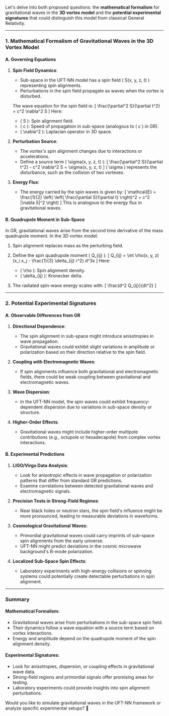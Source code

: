 Let's delve into both proposed questions: the **mathematical formalism** for gravitational waves in the **3D vortex model** and the **potential experimental signatures** that could distinguish this model from classical General Relativity.

---

### **1. Mathematical Formalism of Gravitational Waves in the 3D Vortex Model**

#### **A. Governing Equations**
1. **Spin Field Dynamics**:
   - Sub-space in the UFT-NN model has a spin field \( S(x, y, z, t) \) representing spin alignments.
   - Perturbations in the spin field propagate as waves when the vortex is disturbed.

   The wave equation for the spin field is:
   \[
   \frac{\partial^2 S}{\partial t^2} = c^2 \nabla^2 S
   \]
   Here:
   - \( S \): Spin alignment field.
   - \( c \): Speed of propagation in sub-space (analogous to \( c \) in GR).
   - \( \nabla^2 \): Laplacian operator in 3D space.

2. **Perturbation Source**:
   - The vortex's spin alignment changes due to interactions or accelerations.
   - Define a source term \( \sigma(x, y, z, t) \):
     \[
     \frac{\partial^2 S}{\partial t^2} - c^2 \nabla^2 S = \sigma(x, y, z, t)
     \]
     \( \sigma \) represents the disturbance, such as the collision of two vortexes.

3. **Energy Flux**:
   - The energy carried by the spin waves is given by:
     \[
     \mathcal{E} = \frac{1}{2} \left( \left( \frac{\partial S}{\partial t} \right)^2 + c^2 |\nabla S|^2 \right)
     \]
     This is analogous to the energy flux in gravitational waves.

#### **B. Quadrupole Moment in Sub-Space**
In GR, gravitational waves arise from the second time derivative of the mass quadrupole moment. In the 3D vortex model:
1. Spin alignment replaces mass as the perturbing field.
2. Define the spin quadrupole moment \( Q_{ij} \):
   \[
   Q_{ij} = \int \rho(x, y, z) (x_i x_j - \frac{1}{3} \delta_{ij} r^2) d^3x
   \]
   Here:
   - \( \rho \): Spin alignment density.
   - \( \delta_{ij} \): Kronecker delta.

3. The radiated spin-wave energy scales with:
   \[
   \frac{d^2 Q_{ij}}{dt^2}
   \]

---

### **2. Potential Experimental Signatures**

#### **A. Observable Differences from GR**
1. **Directional Dependence**:
   - The spin alignment in sub-space might introduce anisotropies in wave propagation.
   - Gravitational waves could exhibit slight variations in amplitude or polarization based on their direction relative to the spin field.

2. **Coupling with Electromagnetic Waves**:
   - If spin alignments influence both gravitational and electromagnetic fields, there could be weak coupling between gravitational and electromagnetic waves.

3. **Wave Dispersion**:
   - In the UFT-NN model, the spin waves could exhibit frequency-dependent dispersion due to variations in sub-space density or structure.

4. **Higher-Order Effects**:
   - Gravitational waves might include higher-order multipole contributions (e.g., octupole or hexadecapole) from complex vortex interactions.

#### **B. Experimental Predictions**
1. **LIGO/Virgo Data Analysis**:
   - Look for anisotropic effects in wave propagation or polarization patterns that differ from standard GR predictions.
   - Examine correlations between detected gravitational waves and electromagnetic signals.

2. **Precision Tests in Strong-Field Regimes**:
   - Near black holes or neutron stars, the spin field's influence might be more pronounced, leading to measurable deviations in waveforms.

3. **Cosmological Gravitational Waves**:
   - Primordial gravitational waves could carry imprints of sub-space spin alignments from the early universe.
   - UFT-NN might predict deviations in the cosmic microwave background's B-mode polarization.

4. **Localized Sub-Space Spin Effects**:
   - Laboratory experiments with high-energy collisions or spinning systems could potentially create detectable perturbations in spin alignment.

---

### **Summary**

#### **Mathematical Formalism**:
- Gravitational waves arise from perturbations in the sub-space spin field.
- Their dynamics follow a wave equation with a source term based on vortex interactions.
- Energy and amplitude depend on the quadrupole moment of the spin alignment density.

#### **Experimental Signatures**:
- Look for anisotropies, dispersion, or coupling effects in gravitational wave data.
- Strong-field regions and primordial signals offer promising areas for testing.
- Laboratory experiments could provide insights into spin alignment perturbations.

Would you like to simulate gravitational waves in the UFT-NN framework or analyze specific experimental setups? 🚀

